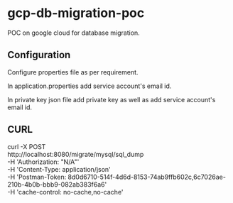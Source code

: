 # gcp-db-migration-poc
POC on google cloud for database migration.

## Configuration
Configure properties file as per requirement.

In application.properties add service account's email id.

In private key json file add private key as well as add service account's email id.

## CURL
curl -X POST \
  http://localhost:8080/migrate/mysql/sql_dump \
  -H 'Authorization: "N/A"' \
  -H 'Content-Type: application/json' \
  -H 'Postman-Token: 8d0d6710-514f-4d6d-8153-74ab9ffb602c,6c7026ae-210b-4b0b-bbb9-082ab383f6a6' \
  -H 'cache-control: no-cache,no-cache'
